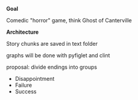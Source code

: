 **Goal**

Comedic "horror" game, think Ghost of Canterville

**Architecture**

Story chunks are saved in text folder

graphs will be done with pyfiglet and clint

proposal: divide endings into groups
- Disappointment
- Failure
- Success